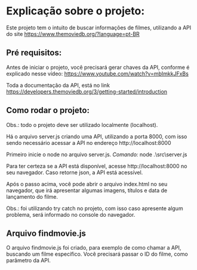 # Explicação sobre o projeto:

Este projeto tem o intuito de buscar informações de filmes, utilizando a API do site https://www.themoviedb.org/?language=pt-BR

## Pré requisitos:

Antes de iniciar o projeto, você precisará gerar chaves da API, conforme é explicado nesse vídeo: https://www.youtube.com/watch?v=mbImkkJFxBs

Toda a documentação da API, está no link https://developers.themoviedb.org/3/getting-started/introduction

## Como rodar o projeto:

Obs.: todo o projeto deve ser utilizado localmente (localhost).

Há o arquivo server.js criando uma API, utilizando a porta 8000, com isso sendo necessário acessar a API no endereço http://localhost:8000

Primeiro inicie o node no arquivo server.js. *Comando:* node .\src\server.js

Para ter certeza se a API está disponível, acesse http://localhost:8000 no seu navegador.
Caso retorne json, a API está acessível.

Após o passo acima, você pode abrir o arquivo index.html no seu navegador, que irá apresentar algumas imagens, títulos e data de lançamento do filme.

Obs.: foi utilizando try catch no projeto, com isso caso apresente algum problema, será informado no console do navegador.

## Arquivo findmovie.js

O arquivo findmovie.js foi criado, para exemplo de como chamar a API, buscando um filme específico.
Você precisará passar o ID do filme, como parâmetro da API.